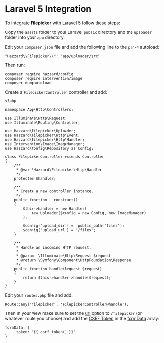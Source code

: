# Laravel 5 Integration

To integrate __Filepicker__ with [Laravel 5](http://laravel.com/) follow these steps:

Copy the `assets` folder to your Laravel `public` directory and the `uploader` folder into your `app` directory.

Edit your `composer.json` file and add the following line to the `psr-4` autoload:

	"Hazzard\\Filepicker\\": "app/uploader/src"

Then run:

	composer require hazzard/config
	composer require intervention/image
	composer dumpautoload

Create a `FilepickerController` controller and add:

	<?php

	namespace App\Http\Controllers;

	use Illuminate\Http\Request;
	use Illuminate\Routing\Controller;

	use Hazzard\Filepicker\Uploader;
	use Hazzard\Filepicker\Http\Event;
	use Hazzard\Filepicker\Http\Handler;
	use Intervention\Image\ImageManager;
	use Hazzard\Config\Repository as Config;

	class FilepickerController extends Controller
	{
		/**
		 * @var \Hazzard\Filepicker\Http\Handler
		 */
		protected $handler;

		/**
		 * Create a new controller instance.
		 */
		public function __construct()
		{
			$this->handler = new Handler(
				new Uploader($config = new Config, new ImageManager)
			);

			$config['upload_dir'] =  public_path('files');
			$config['upload_url'] = '/files';
		}

		/**
		 * Handle an incoming HTTP request.
		 *
		 * @param  \Illuminate\Http\Request $request
		 * @return \Symfony\Component\HttpFoundation\Response
		 */
		public function handle(Request $request)
		{
			return $this->handler->handle($request);
		}
	}

Edit your `routes.php` file and add: 

	Route::any('filepicker', 'FilepickerController@handle');

Then in your view make sure to set the [url](configjs.md#url) option to `/filepicker` (or whatever route you choose) and add the [CSRF Token](http://laravel.com/docs/master/routing#csrf-protection) in the [formData](configjs.md#formData) array:

	formData: {
		_token: "{{ csrf_token() }}"
	}
